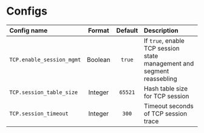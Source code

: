Configs
===========

| Config name                  | Format  | Default  | Description                         |
|:-----------------------------|:-------:|:--------:|:------------------------------------|
| `TCP.enable_session_mgmt`    | Boolean | `true`   | If `true`, enable TCP session state management and segment reassebling |
| `TCP.session_table_size`     | Integer | `65521`  | Hash table size for TCP session     |
| `TCP.session_timeout`        | Integer | `300`    | Timeout seconds of TCP session trace |
